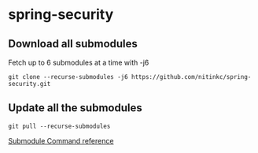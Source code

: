 # spring-security

## Download all submodules
Fetch up to 6 submodules at a time with -j6
```shell
git clone --recurse-submodules -j6 https://github.com/nitinkc/spring-security.git
```

## Update all the submodules
```shell
git pull --recurse-submodules
```

[Submodule Command reference](https://nitinkc.github.io/git/detached-head/#clone-submodules)
